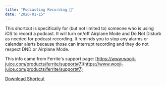 ```yaml
---
title: "Podcasting Recording 📱"
date: "2020-01-15"
---
```


This shortcut is specifically for (but not limited to) someone who is using iOS to record a podcast. It will turn on/off Airplane Mode and Do Not Disturb as needed for podcast recording. It reminds you to stop any alarms or calendar alerts because those can interrupt recording and they do not respect DND or Airplane Mode.

This info came from Ferrite's support page: [https://www.wooji-juice.com/products/ferrite/support#7](https://www.wooji-juice.com/products/ferrite/support#7)

[Download Shortcut](https://www.icloud.com/shortcuts/13e65129e953478ba900587c9caa3d10)
